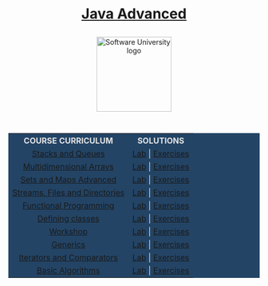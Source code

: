 <!DOCTYPE html>
<html lang="en">

<head>
  <meta charset="UTF-8">
  <meta http-equiv="X-UA-Compatible" content="IE=edge">
  <meta name="viewport" content="width=device-width, initial-scale=1.0">
  <title>Document</title>
</head>

<body>
  <div align="center">
    <h1 style="color:white">
      <a href="https://github.com/beinsaduno/SoftUni-Software-Engineering/tree/main/Java/M03JavaAdvanced/CourseIntroduction"
        target="_blank">Java Advanced</a>
    </h1>
    <a href="https://softuni.bg/curriculum" target="_blank">
      <img src="https://upload.wikimedia.org/wikipedia/commons/7/76/Logo_Software_University_%28SoftUni%29_-_blue.png"
        alt="Software University logo" style="position:relative; width:150px; padding:10px; margin: 0 auto;">
    </a>
  </div>
  <br>
  <div align="center">
    <table style="width:100%; max-width:1000px; background-color:#234465; color:#e4e4e4">
      <tr>
        <th style="text-align:center; vertical-align: middle;">COURSE CURRICULUM</th>
        <th style="text-align:center; vertical-align: middle;">SOLUTIONS</th>
      </tr>
      <tr>
        <td style="text-align:center; vertical-align: middle;">
          <a href="https://github.com/beinsaduno/SoftUni-Software-Engineering/tree/main/Java/M03JavaAdvanced/L01StacksAndQueues/Presentation"
            target="_blank">Stacks and Queues</a>
        </td>
        <td style="text-align:center; vertical-align: middle;">
          <a href="https://github.com/beinsaduno/SoftUni-Software-Engineering/tree/main/Java/M03JavaAdvanced/L01StacksAndQueues/Lab"
            target="_blank">Lab</a> |
          <a href="https://github.com/beinsaduno/SoftUni-Software-Engineering/tree/main/Java/M03JavaAdvanced/L01StacksAndQueues/Exercises"
            target="_blank">Exercises</a>
        </td>
      </tr>
      <tr>
        <td style="text-align:center; vertical-align: middle;">
          <a href="https://github.com/beinsaduno/SoftUni-Software-Engineering/tree/main/Java/M03JavaAdvanced/L02MultidimensionalArrays/Presentation"
            target="_blank">Multidimensional Arrays</a>
        </td>
        <td style="text-align:center; vertical-align: middle;">
          <a href="https://github.com/beinsaduno/SoftUni-Software-Engineering/tree/main/Java/M03JavaAdvanced/L02MultidimensionalArrays/Lab"
            target="_blank">Lab</a> |
          <a href="https://github.com/beinsaduno/SoftUni-Software-Engineering/tree/main/Java/M03JavaAdvanced/L02MultidimensionalArrays/Exercises"
            target="_blank">Exercises</a>
        </td>
      </tr>
      <tr>
        <td style="text-align:center; vertical-align: middle;">
          <a href="https://github.com/beinsaduno/SoftUni-Software-Engineering/tree/main/Java/M03JavaAdvanced/L03SetsAndMaps/Presentation"
            target="_blank">Sets and Maps Advanced</a>
        </td>
        <td style="text-align:center; vertical-align: middle;">
          <a href="https://github.com/beinsaduno/SoftUni-Software-Engineering/tree/main/Java/M03JavaAdvanced/L03SetsAndMaps/Lab"
            target="_blank">Lab</a> |
          <a href="https://github.com/beinsaduno/SoftUni-Software-Engineering/tree/main/Java/M03JavaAdvanced/L03SetsAndMaps/Exercises"
            target="_blank">Exercises</a>
        </td>
      </tr>
      <tr>
        <td style="text-align:center; vertical-align: middle;">
          <a href="https://github.com/beinsaduno/SoftUni-Software-Engineering/tree/main/Java/M03JavaAdvanced/L04StreamsFilesAndDirectories/Presentation"
            target="_blank">Streams, Files and Directories</a>
        </td>
        <td style="text-align:center; vertical-align: middle;">
          <a href="https://github.com/beinsaduno/SoftUni-Software-Engineering/tree/main/Java/M03JavaAdvanced/L04StreamsFilesAndDirectories/Lab"
            target="_blank">Lab</a> |
          <a href="https://github.com/beinsaduno/SoftUni-Software-Engineering/tree/main/Java/M03JavaAdvanced/L04StreamsFilesAndDirectories/Exercises"
            target="_blank">Exercises</a>
        </td>
      </tr>
      <tr>
        <td style="text-align:center; vertical-align: middle;">
          <a href="https://github.com/beinsaduno/SoftUni-Software-Engineering/tree/main/Java/M03JavaAdvanced/L05FunctionalProgramming/Presentation"
            target="_blank">Functional Programming</a>
        </td>
        <td style="text-align:center; vertical-align: middle;">
          <a href="https://github.com/beinsaduno/SoftUni-Software-Engineering/tree/main/Java/M03JavaAdvanced/L05FunctionalProgramming/Lab"
            target="_blank">Lab</a> |
          <a href="https://github.com/beinsaduno/SoftUni-Software-Engineering/tree/main/Java/M03JavaAdvanced/L05FunctionalProgramming/Exercises"
            target="_blank">Exercises</a>
        </td>
      </tr>
      <tr>
        <td style="text-align:center; vertical-align: middle;">
          <a href="https://github.com/beinsaduno/SoftUni-Software-Engineering/tree/main/Java/M03JavaAdvanced/L06DefiningClasses/Presentation"
            target="_blank">Defining classes</a>
        </td>
        <td style="text-align:center; vertical-align: middle;">
          <a href="https://github.com/beinsaduno/SoftUni-Software-Engineering/tree/main/Java/M03JavaAdvanced/L06DefiningClasses/Lab"
            target="_blank">Lab</a> |
          <a href="https://github.com/beinsaduno/SoftUni-Software-Engineering/tree/main/Java/M03JavaAdvanced/L06DefiningClasses/Exercises"
            target="_blank">Exercises</a>
        </td>
      </tr>
      <tr>
        <td style="text-align:center; vertical-align: middle;">
          <a href="https://github.com/beinsaduno/SoftUni-Software-Engineering/tree/main/Java/M03JavaAdvanced/L07Workshop/Resources"
            target="_blank">Workshop</a>
        </td>
        <td style="text-align:center; vertical-align: middle;">
          <a href="https://github.com/beinsaduno/SoftUni-Software-Engineering/tree/main/Java/M03JavaAdvanced/L07Workshop"
            target="_blank">Lab</a> |
          <a href="https://github.com/beinsaduno/SoftUni-Software-Engineering/tree/main/Java/M03JavaAdvanced/L07Workshop"
            target="_blank">Exercises</a>
        </td>
      </tr>
      <tr>
        <td style="text-align:center; vertical-align: middle;">
          <a href="https://github.com/beinsaduno/SoftUni-Software-Engineering/tree/main/Java/M03JavaAdvanced/L08Generics/Presentation"
            target="_blank">Generics</a>
        </td>
        <td style="text-align:center; vertical-align: middle;">
          <a href="https://github.com/beinsaduno/SoftUni-Software-Engineering/tree/main/Java/M03JavaAdvanced/L08Generics/Lab"
            target="_blank">Lab</a> |
          <a href="https://github.com/beinsaduno/SoftUni-Software-Engineering/tree/main/Java/M03JavaAdvanced/L08Generics/Exercises"
            target="_blank">Exercises</a>
        </td>
      </tr>
      <tr>
        <td style="text-align:center; vertical-align: middle;">
          <a href="https://github.com/beinsaduno/SoftUni-Software-Engineering/tree/main/Java/M03JavaAdvanced/L09IteratorsAndComparators/Presentation"
            target="_blank">Iterators and Comparators</a>
        </td>
        <td style="text-align:center; vertical-align: middle;">
          <a href="https://github.com/beinsaduno/SoftUni-Software-Engineering/tree/main/Java/M03JavaAdvanced/L09IteratorsAndComparators/Lab"
            target="_blank">Lab</a> |
          <a href="https://github.com/beinsaduno/SoftUni-Software-Engineering/tree/main/Java/M03JavaAdvanced/L09IteratorsAndComparators/Exercises"
            target="_blank">Exercises</a>
        </td>
      </tr>
      <tr>
        <td style="text-align:center; vertical-align: middle;">
          <a href="https://github.com/beinsaduno/SoftUni-Software-Engineering/tree/main/Java/M03JavaAdvanced/L10BasicAlgorithms/Presentation"
            target="_blank">Basic Algorithms</a>
        </td>
        <td style="text-align:center; vertical-align: middle;">
          <a href="https://github.com/beinsaduno/SoftUni-Software-Engineering/tree/main/Java/M03JavaAdvanced/L10BasicAlgorithms"
            target="_blank">Lab</a> |
          <a href="https://github.com/beinsaduno/SoftUni-Software-Engineering/tree/main/Java/M03JavaAdvanced/L10BasicAlgorithms"
            target="_blank">Exercises</a>
        </td>
      </tr>
    </table>
  </div>
</body>

</html>

